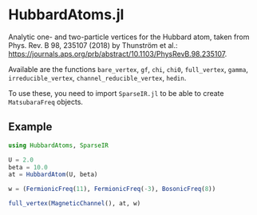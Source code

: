 # HubbardAtoms.jl
Analytic one- and two-particle vertices for the Hubbard atom, taken from Phys. Rev. B 98, 235107 (2018) by Thunström et al.:
https://journals.aps.org/prb/abstract/10.1103/PhysRevB.98.235107.

Available are the functions `bare_vertex`, `gf`, `chi`, `chi0`, `full_vertex`, `gamma`, `irreducible_vertex`, `channel_reducible_vertex`, `hedin`.

To use these, you need to import `SparseIR.jl` to be able to create `MatsubaraFreq` objects.

## Example
```julia
using HubbardAtoms, SparseIR

U = 2.0
beta = 10.0
at = HubbardAtom(U, beta)

w = (FermionicFreq(11), FermionicFreq(-3), BosonicFreq(8))

full_vertex(MagneticChannel(), at, w)
```
